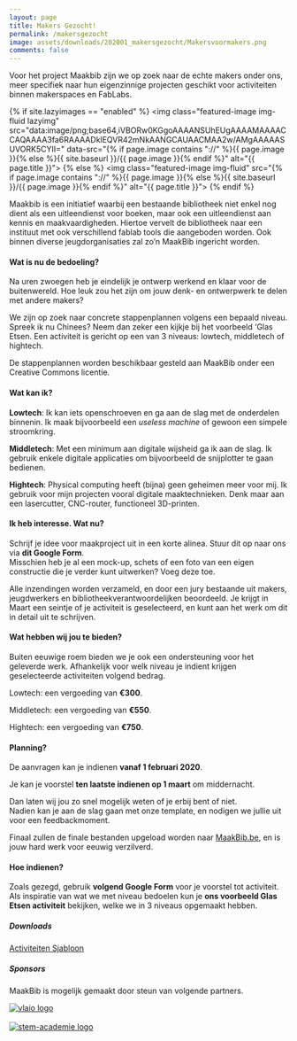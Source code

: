 ```yaml
---
layout: page
title: Makers Gezocht!
permalink: /makersgezocht
image: assets/downloads/202001_makersgezocht/Makersvoormakers.png
comments: false
---
```


<div class="row justify-content-between">
<div class="col-md-8 pr-5" markdown="1">

Voor het project Maakbib zijn we op zoek naar de echte makers onder ons, meer specifiek naar hun eigenzinnige projecten geschikt voor activiteiten binnen makerspaces en FabLabs. 

{% if site.lazyimages == "enabled" %}
<img class="featured-image img-fluid lazyimg" src="data:image/png;base64,iVBORw0KGgoAAAANSUhEUgAAAAMAAAACCAQAAAA3fa6RAAAADklEQVR42mNkAANGCAUAACMAA2w/AMgAAAAASUVORK5CYII=" data-src="{% if page.image contains "://" %}{{ page.image }}{% else %}{{ site.baseurl }}/{{ page.image }}{% endif %}" alt="{{ page.title }}">
{% else %}
<img class="featured-image img-fluid" src="{% if page.image contains "://" %}{{ page.image }}{% else %}{{ site.baseurl }}/{{ page.image }}{% endif %}" alt="{{ page.title }}">
{% endif %}
            

Maakbib is een initiatief waarbij een bestaande bibliotheek niet enkel nog dient als een uitleendienst voor boeken, maar ook een uitleendienst aan kennis en maakvaardigheden. Hiertoe vervelt de bibliotheek naar een instituut met ook verschillend fablab tools die aangeboden worden. Ook binnen diverse jeugdorganisaties zal zo’n MaakBib ingericht worden.


<!--p class="mb-5"><img class="shadow-lg" src="{{site.baseurl}}/assets/images/mediumish-jekyll-template.png" alt="jekyll template mediumish" /></p-->

#### Wat is nu de bedoeling?

Na uren zwoegen heb je eindelijk je ontwerp werkend en klaar voor de buitenwereld. Hoe leuk zou het zijn om jouw denk- en ontwerpwerk te delen met andere makers? 

We zijn op zoek naar concrete stappenplannen volgens een bepaald niveau. Spreek ik nu Chinees? Neem dan zeker een kijkje bij het voorbeeld ‘Glas Etsen. Een activiteit is gericht op een van 3 niveaus: lowtech, middletech of hightech. 

De stappenplannen worden beschikbaar gesteld aan MaakBib onder een Creative Commons licentie.

#### Wat kan ik? 

__Lowtech__: Ik kan iets openschroeven en ga aan de slag met de onderdelen binnenin. Ik maak bijvoorbeeld een _useless machine_ of gewoon een simpele stroomkring. 

__Middletech__: Met een minimum aan digitale wijsheid ga ik aan de slag. Ik gebruik enkele digitale applicaties om bijvoorbeeld de snijplotter te gaan bedienen. 

__Hightech__: Physical computing heeft (bijna) geen geheimen meer voor mij. Ik gebruik voor mijn projecten vooral digitale maaktechnieken. Denk maar aan een lasercutter, CNC-router, functioneel 3D-printen.

#### Ik heb interesse. Wat nu?

Schrijf je idee voor maakproject uit in een korte alinea. Stuur dit op naar ons via __dit Google Form__. <br />
Misschien heb je al een mock-up, schets of een foto van een eigen constructie die je verder kunt uitwerken? Voeg deze toe. 

Alle inzendingen worden verzameld, en door een jury bestaande uit makers, jeugdwerkers en bibliotheekverantwoordelijken beoordeeld. Je krijgt in Maart een seintje of je activiteit is geselecteerd, en kunt aan het werk om dit in detail uit te schrijven.  

#### Wat hebben wij jou te bieden?

Buiten eeuwige roem bieden we je ook een ondersteuning voor het geleverde werk. Afhankelijk voor welk niveau je indient krijgen geselecteerde activiteiten volgend bedrag. 

Lowtech: een vergoeding van __€300__.

Middletech: een vergoeding van __€550__.

Hightech: een vergoeding van __€750__.

#### Planning?

De aanvragen kan je indienen __vanaf 1 februari 2020__.

Je kan je voorstel __ten laatste indienen op 1 maart__ om middernacht. 

Dan laten wij jou zo snel mogelijk weten of je erbij bent of niet. <br />
Nadien kan je aan de slag gaan met onze template, en nodigen we jullie uit voor een feedbackmoment. 

Finaal zullen de finale bestanden upgeload worden naar [MaakBib.be](MaakBib.be), en is jouw hard werk voor eeuwig verzilverd. 


#### Hoe indienen?

Zoals gezegd, gebruik __volgend Google Form__ voor je voorstel tot activiteit. <br />
Als inspiratie van wat we met niveau bedoelen kun je __ons voorbeeld Glas Etsen activiteit__ bekijken, welke we in 3 niveaus opgemaakt hebben.


</div>

<div class="col-md-4">

<div class="sticky-top sticky-top-80"  markdown="1">
<h5>Downloads</h5>
<a target="_blank" href="{{site.baseurl}}/assets/downloads/202001_makersgezocht/Maker voor maker sjabloon.pptx">Activiteiten Sjabloon</a>

<h5>Sponsors</h5>

<p>MaakBib is mogelijk gemaakt door steun van volgende partners.
  <!--a target="_blank" href="https://github.com/wowthemesnet/mediumish-theme-jekyll">Mediumish <i class="fab fa-github"></i></a--> </p>
<a target="_blank" href="http://vlaio.be"><img class="shadow-lg" src="{{site.baseurl}}/assets/images/sponsors/vlaio.png" alt="vlaio logo" /></a>
<br />
<br />
<a target="_blank" href="http://stem-academie.be"><img class="shadow-lg" src="{{site.baseurl}}/assets/images/sponsors/logoSTEMAcademie.png" alt="stem-academie logo" /></a>

</div>
</div>
</div>
